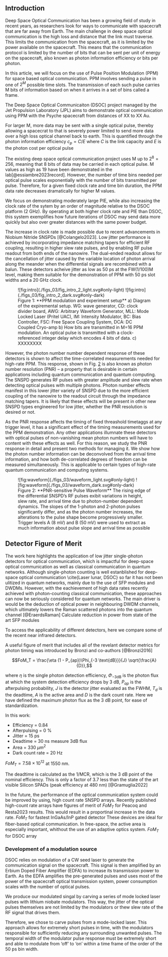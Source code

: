 ## Introduction

<!-- DSOC, high loss -->

Deep Space Optical Communication has been a growing field of study in recent years, as researchers look for ways to communicate with spacecraft that are far away from Earth. The main challenge in deep space optical communication is the high loss and distance that the link must traverse. This limits the communication from the spacecraft, as it is limited by the power available on the spacecraft. This means that the communication protocol is limited by the number of bits that can be sent per unit of energy on the spacecraft, also known as photon information efficiency or bits per photon.

<!-- more will be said about PIE later i guess? -->

In this article, we will focus on the use of Pulse Position Modulation (PPM) for space based optical communication. PPM involves sending a pulse in one of $2^M$ possible time slots. The transmission of each such pulse carries M bits of information based on when it arrives in a set of bins called a frame.

The Deep Space Optical Communicaiton (DSOC) project managed by the Jet Propulsion Laboratory (JPL) aims to demonstrate optical communication using PPM with the Psyche spacecraft from distances of <span class=orange markdown>XX to XX</span> Au.

For larger M, more data may be sent with a single optical pulse, thereby allowing a spacecrat to that is severely power limited to send more data over a high loss optical channel back to earth. This is quantified through the photon information efficiency $c_p = C/E$ where $C$ is the link capacity and $E$ is the photon cost per optical pulse

The existing deep space optical communication project uses M up to $2^8 = 256$, meaning that 8 bits of data may be carried in each optical pulse. M values as high as 19 have been demonstrated in the lab[@essiambre2023record]. However, the number of time bins needed per optical pulse scales exponentially with the number of bits transmitted per pulse. Therefore, for a given fixed clock rate and time bin duration, the PPM data rate decreases dramatically for higher M values.

<!-- PPM can achieve higher photon information efficiency than coherent detection techniques [@Dolinar2011Photon] for which the need to measure phase of the incoming optical signal limits minimum transmission power.  -->

We focus on demonstrating moderately large PIE, while also increasing the clock rate of the sytem by an order of magnitude relative to the DSOC platform (2&#160;GHz). By operating at both higher clock rate and PIE than DSOC, this system exemplifies how future iterations of DSOC may send data more quickly but also over greater distances with the same power budget.

<!-- With the increase of both clock rate and PIE, this protocol suggests a potentially attractive upgrade path DSOC-like systems, as similar implementations could offer both higher data rates and operation across greater distances.  -->

The increase in clock rate is made possible due to recent advancements in Niobium Nitride SNSPDs&#160;[@Colangelo2023]. Low jitter performance is achieved by incorporating impedance matching tapers for efficient RF coupling, resulting in higher slew rate pulses, and by enabling RF pulse readout from both ends of the nanowire. The dual-ended readout allows for the cancellation of jitter caused by the variable location of photon arrival along the meander when the differential signals are recombined with a balun. These detectors acheive jitter as low as 50 ps at the FW(1/100)M level, making them suitable for the demonstration of PPM with 50 ps slot widths and a 20 GHz clock.

<figure markdown> 
    <a name='fig:intro'></a> 
    ![fig:intro](./figs_03/fig_intro_2_light.svg#only-light)
    ![fig:intro](./figs_03/fig_intro_2_dark.svg#only-dark) 
    <figcaption markdown> Figure 1: **PPM modulation and experiment setup** a) Diagram of the expiremental setup. WG: wave generator, CD: clock divider board, AWG: Arbitrary Waveform Generator, MLL: Mode Locked Laser (Pritel UAC), IM: Intensity Modulator, BC: Bias Controller, FSC: Free Space Coupling System, DCA: DC Coupled Cryo-amp b) How bits are transmitted in M=16 PPM modulation. An optical pulse is transmitted with a clock-referenced integer delay which encodes 4 bits of data. c) <span class=orange markdown>XXXXXXXX</span></figcaption>
    </figure>

<!-- flip to rising edge pulse!!! -->

However, the photon number number dependent response of these detectors is shown to affect the time-correlated measurements needed for high-rate PPM. This response, shown in Fig. [2](#fig:waveform) is also known as photon number resolution (PNR) – a property that is desirable in certain applications including quantum communication and quantum computing. The SNSPD generates RF pulses with greater amplitude and slew rate when detecting optical pulses with multiple photons. Photon number effects manifest in this lower jitter variety of SNSPD due to the more efficient coupling of the nanowire to the readout circuit through the impedance matching tapers. It is likely that these effects will be present in other new SNSPD types engineered for low jitter, whether the PNR resolution is desired or not.

As the PNR response affects the timing of fixed threashold timetaggs at any trigger level, it has a significant effect of the timing measurements used for the PPM demonstration. Any other applications illumnate these detectors with optical pulses of non-vanishing mean photon numbers will have to content with these effects as well. For this reason, we study the PNR response in detail and present two methods for managing it. We show how the photon number information can be deconvolved from the arrival time information, and how both de-correlated degrees of freedom can be measured simultaneously. This is applicable to certain types of high-rate quantum communication and computing systems.

<figure markdown> 
    <a name='fig:waveform'></a> 
    ![fig:waveform](./figs_03/waveform_light.svg#only-light)
    ![fig:waveform](./figs_03/waveform_dark.svg#only-dark) 
    <figcaption markdown> Figure 2: **PNR-sensitive Pulse Waveform** The rising edge of the differential SNSPD’s RF pulses exibit variations in height, slew rate, and arrival time due to photon-number dependent dynamics. The slopes of the 1-photon and 2-photon pulses significantly differ, and as the photon number increases, the alterations to the pulse shape become progressively smaller. Trigger levels A (8 mV) and B (50 mV) were used to extract as much information about pulse slope and arrival time as possible</figcaption>
    </figure>

## Detector Figure of Merit

The work here highlights the application of low jitter single-photon detectors for optical communication, which is impactful for deep-space optical communication as well as classical communication in quantum networks. Although single-photon counting is well estanblished for deep-space optical communication&#160;\cite{Laser lunar, DSOC} so far it has not been ulitized in quantum networks, mainly due to the use of SFP modules and DWDMs. However, with the eachievement of high data rates recently achieved with photon-counting classical communication, these approaches can now be seriously considered for quantum networks. The main driver is would be the deduction of optical power in neighbouring DWDM channels, which ultimately lowers the Raman scattered photons into the quantum channel [@EraerdsRaman] <span class=orange markdown>Calculate reduction in power from state of the art SFP modules</span>

To access the applicability of different detectors, here we compare some of the recent near infrared detectors.

A useful figure of merit that includes all of the revelant detector metrics for photon timing was introduced by Bronzi and co-authors [@Bronzi2016]

$$FoM_T = \frac{\eta  (1 - P_{ap})\Phi_{-3 \text{dB}}}{J} \sqrt{\frac{A}{D}},$$

where $\eta$ is the single photon detection efficiency, $\Phi_{-3 \text{dB}}$ is the photon flux at which the system detection efficiency drops by 3&#160;dB, $P_{ap}$ is the afterpulsing probability, $J$ is the detector jitter evaluated as the FWHM, $T_d$ is the deadtime, $A$ is the active area and $D$ is the dark count rate. Here we have defined the maximum photon flux as the 3&#160;dB point, for ease of standardization.

In this work:

-   Efficiency = 0.84
-   Afterpulsing = 0 %
-   Jitter = 15 ps
-   Deadtime = 30 ns <span class=orange markdown>measure 3dB flux</span>
-   Area = 330 $\mu m^2$
-   Dark count rate = 20 Hz

$FoM_T = 7.58 \times 10^{12}$ at 1550 nm.

The deadtime is calculated as the 1/MCR, which is the 3 dB point of the nominal efficiency. This is only a factor of 3.7 less than the state of the art visible Silicon SPADs (peak efficiency at 480 nm) [@Gramuglia2022]

In the future, the performance of the optical communication system could be improved by using, high count rate SNSPD arrays. Recently published high-count rate arrays have figures of merit of <span class=orange markdown>$FoM_T$ for Peacoq and Resta2023 results</span>. This would result in a proportinal increase in the data rate. <span class=orange markdown>$FoM_T$ for fastest InGaAs/InP gated detector</span> These devices are ideal for fiber-based optical communication. In free-space, the active area is especially important, whithout the use of an adaptive optics system. <span class=orange markdown>$FoM_T$ for DSOC array</span>

### Development of a modulation source

DSOC relies on modulation of a CW seed laser to generate the communication signal on the spacecraft. This signal is then amplified by an Erbium Doped Fiber Amplifier (EDFA) to increase its transmission power to Earth. As the EDFA amplifies the pre-generated pulses and uses most of the power of the spacecraft optical transmission system, power consumption scales with the number of optical pulses.

We produce our modulated singal by carving a series of mode locked laser pulses with lithium niobate modulators. This way, the jitter of the optical pulses themselves are not limited by the modulators or thew slew rate of the RF signal that drives them.

Therefore, we chose to carve pulses from a mode-locked laser. This approach allows for extremely short pulses in time, with the modulators responsible for sufficiently reducing any surrounding unwanted pulses. The temporal width of the modulator pulse response must be extremely short and able to modulate from ‘off’ to ‘on’ within a time frame of the order of the 50 ps bin width.
